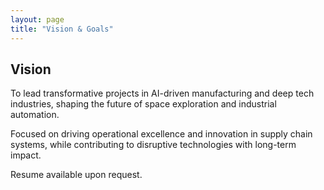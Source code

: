 ```yaml
---
layout: page
title: "Vision & Goals"
---
```


## Vision

To lead transformative projects in AI-driven manufacturing and deep tech industries, shaping the future of space exploration and industrial automation.

Focused on driving operational excellence and innovation in supply chain systems, while contributing to disruptive technologies with long-term impact.

Resume available upon request.

